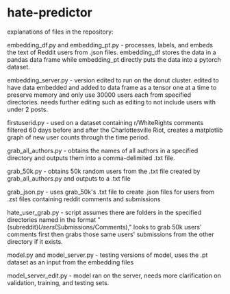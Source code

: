 # hate-predictor

explanations of files in the repository:

embedding_df.py and embedding_pt.py - processes, labels, and embeds the text of Reddit users from .json files. embedding_df stores the data in a pandas data frame while embedding_pt directly puts the data into a pytorch dataset. 

embedding_server.py - version edited to run on the donut cluster. edited to have data embedded and added to data frame as a tensor one at a time to preserve memory and only use 30000 users each from specified directories. needs further editing such as editing to not include users with under 2 posts.

firstuserid.py - used on a dataset containing r/WhiteRights comments filtered 60 days before and after the Charlottesville Riot, creates a matplotlib graph of new user counts through the time period.

grab_all_authors.py - obtains the names of all authors in a specified directory and outputs them into a comma-delimited .txt file.

grab_50k.py - obtains 50k random users from the .txt file created by grab_all_authors.py and outputs to a .txt file

grab_json.py - uses grab_50k's .txt file to create .json files for users from .zst files containing reddit comments and submissions

hate_user_grab.py - script assumes there are folders in the specified directories named in the format "(subreddit)_Users_(Submissions/Comments)," looks to grab 50k users' comments first then grabs those same users' submissions from the other directory if it exists.

model.py and model_server.py - testing versions of model, uses the .pt dataset as an input from the embedding files

model_server_edit.py - model ran on the server, needs more clarification on validation, training, and testing sets.
